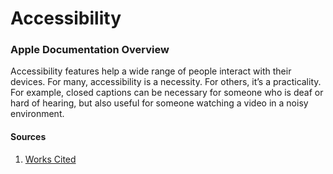 # Accessibility

### Apple Documentation Overview

Accessibility features help a wide range of people interact with their devices. For many, accessibility is a necessity. For others, it’s a practicality. For example, closed captions can be necessary for someone who is deaf or hard of hearing, but also useful for someone watching a video in a noisy environment.

#### Sources
1. [Works Cited](./sources.md)